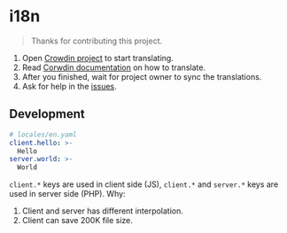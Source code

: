 # i18n

> Thanks for contributing this project.

1. Open [Crowdin project](https://crowdin.com/project/gazellepw) to start translating.
2. Read [Corwdin documentation](https://support.crowdin.com/online-editor/) on how to translate.
3. After you finished, wait for project owner to sync the translations.
4. Ask for help in the [issues](https://github.com/Mosasauroidea/GazellePW/issues).

## Development

```yaml
# locales/en.yaml
client.hello: >-
  Hello
server.world: >-
  World
```

`client.*` keys are used in client side (JS), `client.*` and `server.*` keys are used in server side (PHP). Why:

1. Client and server has different interpolation.
2. Client can save 200K file size.
